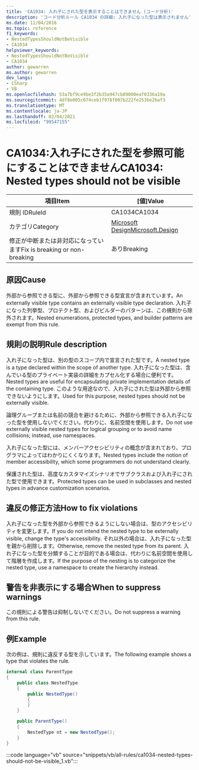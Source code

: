 ```yaml
---
title: 'CA1034: 入れ子にされた型を表示することはできません (コード分析)'
description: 'コード分析ルール CA1034 の詳細: 入れ子になった型は表示されません'
ms.date: 11/04/2016
ms.topic: reference
f1_keywords:
- NestedTypesShouldNotBeVisible
- CA1034
helpviewer_keywords:
- NestedTypesShouldNotBeVisible
- CA1034
author: gewarren
ms.author: gewarren
dev_langs:
- CSharp
- VB
ms.openlocfilehash: 53a7bf9ce9be3f2b35a947cb89000eaf0336a19a
ms.sourcegitcommit: 4df8e005c074ceb1f978f007b222fe253be2baf3
ms.translationtype: MT
ms.contentlocale: ja-JP
ms.lasthandoff: 02/04/2021
ms.locfileid: "99547155"
---
```

# <a name="ca1034-nested-types-should-not-be-visible"></a><span data-ttu-id="a702b-103">CA1034:入れ子にされた型を参照可能にすることはできません</span><span class="sxs-lookup"><span data-stu-id="a702b-103">CA1034: Nested types should not be visible</span></span>

| <span data-ttu-id="a702b-104">項目</span><span class="sxs-lookup"><span data-stu-id="a702b-104">Item</span></span>                                     | <span data-ttu-id="a702b-105">[値]</span><span class="sxs-lookup"><span data-stu-id="a702b-105">Value</span></span>            |
|------------------------------------------|------------------|
| <span data-ttu-id="a702b-106">規則 ID</span><span class="sxs-lookup"><span data-stu-id="a702b-106">RuleId</span></span>                                   | <span data-ttu-id="a702b-107">CA1034</span><span class="sxs-lookup"><span data-stu-id="a702b-107">CA1034</span></span>           |
| <span data-ttu-id="a702b-108">カテゴリ</span><span class="sxs-lookup"><span data-stu-id="a702b-108">Category</span></span>                                 | [<span data-ttu-id="a702b-109">Microsoft Design</span><span class="sxs-lookup"><span data-stu-id="a702b-109">Microsoft.Design</span></span>](design-warnings.md) |
| <span data-ttu-id="a702b-110">修正が中断または非対応になっています</span><span class="sxs-lookup"><span data-stu-id="a702b-110">Fix is breaking or non-breaking</span></span> | <span data-ttu-id="a702b-111">あり</span><span class="sxs-lookup"><span data-stu-id="a702b-111">Breaking</span></span>         |

## <a name="cause"></a><span data-ttu-id="a702b-112">原因</span><span class="sxs-lookup"><span data-stu-id="a702b-112">Cause</span></span>

<span data-ttu-id="a702b-113">外部から参照できる型に、外部から参照できる型宣言が含まれています。</span><span class="sxs-lookup"><span data-stu-id="a702b-113">An externally visible type contains an externally visible type declaration.</span></span> <span data-ttu-id="a702b-114">入れ子になった列挙型、プロテクト型、およびビルダーのパターンは、この規則から除外されます。</span><span class="sxs-lookup"><span data-stu-id="a702b-114">Nested enumerations, protected types, and builder patterns are exempt from this rule.</span></span>

## <a name="rule-description"></a><span data-ttu-id="a702b-115">規則の説明</span><span class="sxs-lookup"><span data-stu-id="a702b-115">Rule description</span></span>

<span data-ttu-id="a702b-116">入れ子になった型は、別の型のスコープ内で宣言された型です。</span><span class="sxs-lookup"><span data-stu-id="a702b-116">A nested type is a type declared within the scope of another type.</span></span> <span data-ttu-id="a702b-117">入れ子になった型は、含んでいる型のプライベート実装の詳細をカプセル化する場合に便利です。</span><span class="sxs-lookup"><span data-stu-id="a702b-117">Nested types are useful for encapsulating private implementation details of the containing type.</span></span> <span data-ttu-id="a702b-118">このような用途なので、入れ子にされた型は外部から参照できないようにします。</span><span class="sxs-lookup"><span data-stu-id="a702b-118">Used for this purpose, nested types should not be externally visible.</span></span>

<span data-ttu-id="a702b-119">論理グループまたは名前の競合を避けるために、外部から参照できる入れ子になった型を使用しないでください。代わりに、名前空間を使用します。</span><span class="sxs-lookup"><span data-stu-id="a702b-119">Do not use externally visible nested types for logical grouping or to avoid name collisions; instead, use namespaces.</span></span>

<span data-ttu-id="a702b-120">入れ子になった型には、メンバーアクセシビリティの概念が含まれており、プログラマによってはわかりにくくなります。</span><span class="sxs-lookup"><span data-stu-id="a702b-120">Nested types include the notion of member accessibility, which some programmers do not understand clearly.</span></span>

<span data-ttu-id="a702b-121">保護された型は、高度なカスタマイズシナリオでサブクラスおよび入れ子にされた型で使用できます。</span><span class="sxs-lookup"><span data-stu-id="a702b-121">Protected types can be used in subclasses and nested types in advance customization scenarios.</span></span>

## <a name="how-to-fix-violations"></a><span data-ttu-id="a702b-122">違反の修正方法</span><span class="sxs-lookup"><span data-stu-id="a702b-122">How to fix violations</span></span>

<span data-ttu-id="a702b-123">入れ子になった型を外部から参照できるようにしない場合は、型のアクセシビリティを変更します。</span><span class="sxs-lookup"><span data-stu-id="a702b-123">If you do not intend the nested type to be externally visible, change the type's accessibility.</span></span> <span data-ttu-id="a702b-124">それ以外の場合は、入れ子になった型を親から削除します。</span><span class="sxs-lookup"><span data-stu-id="a702b-124">Otherwise, remove the nested type from its parent.</span></span> <span data-ttu-id="a702b-125">入れ子になった型を分類することが目的である場合は、代わりに名前空間を使用して階層を作成します。</span><span class="sxs-lookup"><span data-stu-id="a702b-125">If the purpose of the nesting is to categorize the nested type, use a namespace to create the hierarchy instead.</span></span>

## <a name="when-to-suppress-warnings"></a><span data-ttu-id="a702b-126">警告を非表示にする場合</span><span class="sxs-lookup"><span data-stu-id="a702b-126">When to suppress warnings</span></span>

<span data-ttu-id="a702b-127">この規則による警告は抑制しないでください。</span><span class="sxs-lookup"><span data-stu-id="a702b-127">Do not suppress a warning from this rule.</span></span>

## <a name="example"></a><span data-ttu-id="a702b-128">例</span><span class="sxs-lookup"><span data-stu-id="a702b-128">Example</span></span>

<span data-ttu-id="a702b-129">次の例は、規則に違反する型を示しています。</span><span class="sxs-lookup"><span data-stu-id="a702b-129">The following example shows a type that violates the rule.</span></span>

```csharp
internal class ParentType
{
    public class NestedType
    {
        public NestedType()
        {
        }
    }

    public ParentType()
    {
        NestedType nt = new NestedType();
    }
}
```

:::code language="vb" source="snippets/vb/all-rules/ca1034-nested-types-should-not-be-visible_1.vb":::
